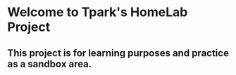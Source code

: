 # Welcome to Tpark's HomeLab Project

## This project is for learning purposes and practice as a sandbox area.
